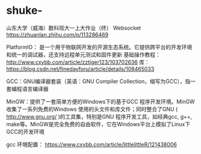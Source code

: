 # shuke-
山东大学（威海）数科班大一上大作业（终）
Websocket
https://zhuanlan.zhihu.com/p/113286469

PlatformIO： 是一个用于物联网开发的开源生态系统。它提供跨平台的开发环境和统一的调试器，还支持远程单元测试和固件更新
基础操作教程：http://www.cxybb.com/article/zztiger123/103702636
库：https://blog.csdn.net/finedayforu/article/details/108465033

GCC：GNU编译器套装（英语：GNU Compiler Collection，缩写为GCC），指一套编程语言编译器

MinGW：提供了一套简单方便的Windows下的基于GCC 程序开发环境。MinGW 收集了一系列免费的Windows 使用的头文件和库文件；同时整合了GNU ( http://www.gnu.org/ )的工具集，特别是GNU 程序开发工具，如经典gcc, g++, make等。MinGW是完全免费的自由软件，它在Windows平台上模拟了Linux下GCC的开发环境

gcc 环境配置：
https://www.cxybb.com/article/littlelittleR/121438006
